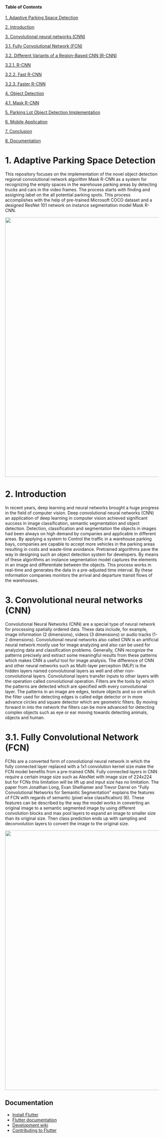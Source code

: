 #### Table of Contents  
[1. Adaptive Parking Space Detection](#Adaptive)  

[2. Introduction](#Introduction)  

[3. Convolutional neural networks (CNN)](#Convolutional)  

  [3.1. Fully Convolutional Network (FCN)](#Fully) 

  [3.2. Different Variants of a Region-Based CNN (R-CNN)](#Different) 

   [3.2.1. R-CNN](#R-CNN) 

   [3.2.2. Fast R-CNN](#Fast) 
   
   [3.2.3. Faster R-CNN](#Faster)  
   
 [4. Object Detection](#Object)  
 
   [4.1. Mask R-CNN](#Mask)  
 
 [5. Parking Lot Object Detection Implementation](#Parking)  
 
 [6. Mobile Application](#Mobile)  
 
 [7. Conclusion ](#Conclusion)  
 
 [8. Documentation ](#Documentation)  



<a name="Adaptive"/>

# 1. Adaptive Parking Space Detection

This repository focuses on the implementation of the novel object detection regional convolutional network algorithm Mask R-CNN as a system for recognizing the empty spaces in the warehouse parking areas by detecting trucks and cars in the video frames. The process starts with finding and assigning label on the all potential parking spots. This process accomplishes with the help of pre-trained Microsoft COCO dataset and a designed ResNet 101 network on instance segmentation model Mask R-CNN.
  


[<img src="https://i.imgur.com/66qlrLE.jpg" align="center" width="850">](https://flutter.dev/)

<a name="Introduction"/>

# 2. Introduction

In recent years, deep learning and neural networks brought a huge progress in the field of computer vision. Deep convolutional neural networks (CNN) an application of deep learning in computer vision achieved significant success in image classification, semantic segmentation and object detection. Detection, classification and segmentation the objects in images had been always on high demand by companies and applicable in different areas. By applying a system to Control the traffic in a warehouse parking bays, companies are capable to accept more vehicles in the parking areas resulting in costs and waste-time avoidance.
Pretrained algorithms pave the way in designing such an object detection system for developers. By means of these algorithms an instance segmentation model captures the elements in an image and differentiate between the objects. This process works in real-time and generates the data in a pre-adjusted time interval. By these information companies monitors the arrival and departure transit flows of the warehouses.
 
<a name="Convolutional"/>

# 3. Convolutional neural networks (CNN)

Convolutional Neural Networks (CNN) are a special type of neural network for processing spatially ordered data. These data include, for example, image information (2 dimensions), videos (3 dimensions) or audio tracks (1-2 dimensions).
Convolutional neural networks also called CNN is an artificial neural network mostly use for image analyzing and also can be used for analyzing data and classification problems. Generally, CNN recognize the patterns precisely and extract some meaningful results from these patterns which makes CNN a useful tool for image analysis.  The difference of CNN and other neural networks such as Multi-layer perception (MLP) is the hidden layers named convolutional layers as well and other non-convolutional layers.  Convolutional layers transfer inputs to other layers with the operation called convolutional operation. 
Filters are the tools by which the patterns are detected which are specified with every convolutional layer. The patterns in an image are edges, texture objects and so on which the filter used for detecting edges is called edge detector or in more advance circles and square detector which are geometric filters. By moving forward in into the network the filters can be more advanced for detecting complex objects such as eye or ear moving towards detecting animals, objects and human. 

<a name="Fully"/>

# 3.1.	Fully Convolutional Network (FCN)

FCNs are a converted form of convolutional neural network in which the fully connected layer replaced with a 1x1 convolution kernel size make the FCN model benefits from a pre-trained CNN. Fully connected layers in CNN require a certain image size such as AlexNet with image size of 224x224 but for FCNs this limitation will be lift up and input size has no limitation. The paper from Jonathan Long, Evan Shelhamer and Trevor Darrel on "Fully Convolutional Networks for Semantic Segmentation" explains the features of FCN with regards of semantic (pixel wise classification) (6). These features can be described by the way the model works in converting an original image to a semantic segmented image by using different convolution blocks and max pool layers to expand an image to smaller size than its original size. Then class prediction ends up with sampling and deconvolution layers to convert the image to the original size.


[<img src="http://deeplearning.net/tutorial/_images/cat_segmentation.png" align="center" width="850">](https://flutter.dev/)







## Documentation

* [Install Flutter](https://flutter.dev/get-started/)
* [Flutter documentation](https://flutter.dev/docs)
* [Development wiki](https://github.com/flutter/flutter/wiki)
* [Contributing to Flutter](https://github.com/flutter/flutter/blob/master/CONTRIBUTING.md)
